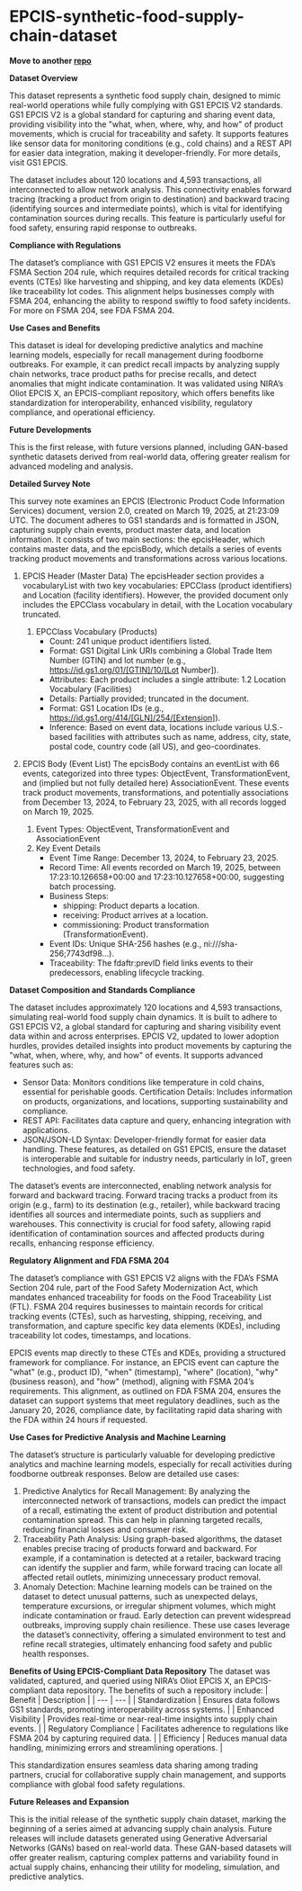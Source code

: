 # EPCIS-synthetic-food-supply-chain-dataset

**Move to another [repo](https://github.com/221bt/EPCIS-synthetic-food-supply-chain-dataset)**

**Dataset Overview**

This dataset represents a synthetic food supply chain, designed to mimic real-world operations while fully complying with GS1 EPCIS V2 standards. GS1 EPCIS V2 is a global standard for capturing and sharing event data, providing visibility into the "what, when, where, why, and how" of product movements, which is crucial for traceability and safety. It supports features like sensor data for monitoring conditions (e.g., cold chains) and a REST API for easier data integration, making it developer-friendly. For more details, visit GS1 EPCIS.

The dataset includes about 120 locations and 4,593 transactions, all interconnected to allow network analysis. This connectivity enables forward tracing (tracking a product from origin to destination) and backward tracing (identifying sources and intermediate points), which is vital for identifying contamination sources during recalls. This feature is particularly useful for food safety, ensuring rapid response to outbreaks.

**Compliance with Regulations**

The dataset’s compliance with GS1 EPCIS V2 ensures it meets the FDA’s FSMA Section 204 rule, which requires detailed records for critical tracking events (CTEs) like harvesting and shipping, and key data elements (KDEs) like traceability lot codes. This alignment helps businesses comply with FSMA 204, enhancing the ability to respond swiftly to food safety incidents. For more on FSMA 204, see FDA FSMA 204.

**Use Cases and Benefits**

This dataset is ideal for developing predictive analytics and machine learning models, especially for recall management during foodborne outbreaks. For example, it can predict recall impacts by analyzing supply chain networks, trace product paths for precise recalls, and detect anomalies that might indicate contamination. It was validated using NIRA’s Oliot EPCIS X, an EPCIS-compliant repository, which offers benefits like standardization for interoperability, enhanced visibility, regulatory compliance, and operational efficiency.

**Future Developments**

This is the first release, with future versions planned, including GAN-based synthetic datasets derived from real-world data, offering greater realism for advanced modeling and analysis.

**Detailed Survey Note**

This survey note examines an EPCIS (Electronic Product Code Information Services) document, version 2.0, created on March 19, 2025, at 21:23:09 UTC. The document adheres to GS1 standards and is formatted in JSON, capturing supply chain events, product master data, and location information. It consists of two main sections: the epcisHeader, which contains master data, and the epcisBody, which details a series of events tracking product movements and transformations across various locations.

1. EPCIS Header (Master Data)
The epcisHeader section provides a vocabularyList with two key vocabularies: EPCClass (product identifiers) and Location (facility identifiers). However, the provided document only includes the EPCClass vocabulary in detail, with the Location vocabulary truncated.
    1. EPCClass Vocabulary (Products)
        - Count: 241 unique product identifiers listed.
        - Format: GS1 Digital Link URIs combining a Global Trade Item Number (GTIN) and lot number (e.g., https://id.gs1.org/01/[GTIN]/10/[Lot Number]).
        - Attributes: Each product includes a single attribute: 1.2 Location Vocabulary (Facilities)
        - Details: Partially provided; truncated in the document.
         - Format: GS1 Location IDs (e.g., https://id.gs1.org/414/[GLN]/254/[Extension]).
        - Inference: Based on event data, locations include various U.S.-based facilities with attributes such as name, address, city, state, postal code, country code (all US), and geo-coordinates.
2. EPCIS Body (Event List)
The epcisBody contains an eventList with 66 events, categorized into three types: ObjectEvent, TransformationEvent, and (implied but not fully detailed here) AssociationEvent. These events track product movements, transformations, and potentially associations from December 13, 2024, to February 23, 2025, with all records logged on March 19, 2025.

    1. Event Types: ObjectEvent, TransformationEvent and AssociationEvent
    1. Key Event Details
        - Event Time Range: December 13, 2024, to February 23, 2025.
        - Record Time: All events recorded on March 19, 2025, between 17:23:10.126658+00:00 and 17:23:10.127658+00:00, suggesting batch processing.
        - Business Steps:
            - shipping: Product departs a location.
            - receiving: Product arrives at a location.
            - commissioning: Product transformation (TransformationEvent).
        - Event IDs: Unique SHA-256 hashes (e.g., ni:///sha-256;7743df98...).
        - Traceability: The fdaftr:prevID field links events to their predecessors, enabling lifecycle tracking.

**Dataset Composition and Standards Compliance**

The dataset includes approximately 120 locations and 4,593 transactions, simulating real-world food supply chain dynamics. It is built to adhere to GS1 EPCIS V2, a global standard for capturing and sharing visibility event data within and across enterprises. EPCIS V2, updated to lower adoption hurdles, provides detailed insights into product movements by capturing the "what, when, where, why, and how" of events. It supports advanced features such as:
- Sensor Data: Monitors conditions like temperature in cold chains, essential for perishable goods.
Certification Details: Includes information on products, organizations, and locations, supporting sustainability and compliance.
- REST API: Facilitates data capture and query, enhancing integration with applications.
- JSON/JSON-LD Syntax: Developer-friendly format for easier data handling.
These features, as detailed on GS1 EPCIS, ensure the dataset is interoperable and suitable for industry needs, particularly in IoT, green technologies, and food safety.

The dataset’s events are interconnected, enabling network analysis for forward and backward tracing. Forward tracing tracks a product from its origin (e.g., farm) to its destination (e.g., retailer), while backward tracing identifies all sources and intermediate points, such as suppliers and warehouses. This connectivity is crucial for food safety, allowing rapid identification of contamination sources and affected products during recalls, enhancing response efficiency.

**Regulatory Alignment and FDA FSMA 204**

The dataset’s compliance with GS1 EPCIS V2 aligns with the FDA’s FSMA Section 204 rule, part of the Food Safety Modernization Act, which mandates enhanced traceability for foods on the Food Traceability List (FTL). FSMA 204 requires businesses to maintain records for critical tracking events (CTEs), such as harvesting, shipping, receiving, and transformation, and capture specific key data elements (KDEs), including traceability lot codes, timestamps, and locations.

EPCIS events map directly to these CTEs and KDEs, providing a structured framework for compliance. For instance, an EPCIS event can capture the "what" (e.g., product ID), "when" (timestamp), "where" (location), "why" (business reason), and "how" (method), aligning with FSMA 204’s requirements. This alignment, as outlined on FDA FSMA 204, ensures the dataset can support systems that meet regulatory deadlines, such as the January 20, 2026, compliance date, by facilitating rapid data sharing with the FDA within 24 hours if requested.

**Use Cases for Predictive Analysis and Machine Learning**

The dataset’s structure is particularly valuable for developing predictive analytics and machine learning models, especially for recall activities during foodborne outbreak responses. Below are detailed use cases:
1. Predictive Analytics for Recall Management: By analyzing the interconnected network of transactions, models can predict the impact of a recall, estimating the extent of product distribution and potential contamination spread. This can help in planning targeted recalls, reducing financial losses and consumer risk.
2. Traceability Path Analysis: Using graph-based algorithms, the dataset enables precise tracing of products forward and backward. For example, if a contamination is detected at a retailer, backward tracing can identify the supplier and farm, while forward tracing can locate all affected retail outlets, minimizing unnecessary product removal.
3. Anomaly Detection: Machine learning models can be trained on the dataset to detect unusual patterns, such as unexpected delays, temperature excursions, or irregular shipment volumes, which might indicate contamination or fraud. Early detection can prevent widespread outbreaks, improving supply chain resilience.
These use cases leverage the dataset’s connectivity, offering a simulated environment to test and refine recall strategies, ultimately enhancing food safety and public health responses.

**Benefits of Using EPCIS-Compliant Data Repository**
The dataset was validated, captured, and queried using NIRA’s Oliot EPCIS X, an EPCIS-compliant data repository. The benefits of such a repository include:
| Benefit | Description |
| --- | --- |
| Standardization | Ensures data follows GS1 standards, promoting interoperability across systems. |
| Enhanced Visibility | Provides real-time or near-real-time insights into supply chain events. |
| Regulatory Compliance | Facilitates adherence to regulations like FSMA 204 by capturing required data. |
| Efficiency | Reduces manual data handling, minimizing errors and streamlining operations. |

This standardization ensures seamless data sharing among trading partners, crucial for collaborative supply chain management, and supports compliance with global food safety regulations.

**Future Releases and Expansion**

This is the initial release of the synthetic supply chain dataset, marking the beginning of a series aimed at advancing supply chain analysis. Future releases will include datasets generated using Generative Adversarial Networks (GANs) based on real-world data. These GAN-based datasets will offer greater realism, capturing complex patterns and variability found in actual supply chains, enhancing their utility for modeling, simulation, and predictive analytics.